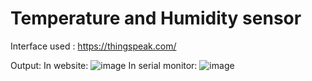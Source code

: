 # Temperature and Humidity sensor
Interface used : https://thingspeak.com/

Output:
In website:
![image](https://user-images.githubusercontent.com/70768880/139056131-917e206d-5ddb-4984-8b5e-8bf1b1b34389.png)
In serial monitor:
![image](https://user-images.githubusercontent.com/70768880/139056205-2c7f11b5-d8f9-46d2-aa47-e7796a4073c5.png)
